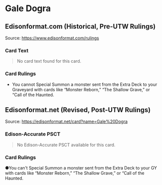 # Gale Dogra

## Edisonformat.com (Historical, Pre-UTW Rulings)

Source: https://www.edisonformat.com/rulings

### Card Text

> No card text found for this card.

### Card Rulings

*   You cannot Special Summon a monster sent from the Extra Deck to your Graveyard with cards like “Monster Reborn,” “The Shallow Grave,” or “Call of the Haunted.

## Edisonformat.net (Revised, Post-UTW Rulings)

Source: https://edisonformat.net/card?name=Gale%20Dogra

### Edison-Accurate PSCT

> No Edison-Accurate PSCT available for this card.

### Card Rulings

●You can't Special Summon a monster sent from the Extra Deck to your GY with cards like “Monster Reborn,” “The Shallow Grave,” or “Call of the Haunted.
            
